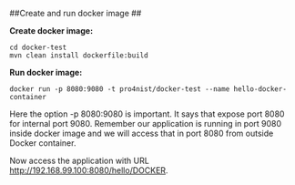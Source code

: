 ##Create and run docker image ##

**Create docker image:**
 
    cd docker-test
    mvn clean install dockerfile:build

**Run docker image:**
 
    docker run -p 8080:9080 -t pro4nist/docker-test --name hello-docker-container 
 
Here the option -p 8080:9080 is important. It says that expose port 8080 for internal port 9080. Remember our application is running in port 9080 inside docker image and we will access that in port 8080 from outside Docker container.

Now access the application with URL http://192.168.99.100:8080/hello/DOCKER.  